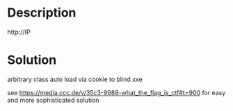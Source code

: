# Description
http://IP

# Solution
arbitrary class auto load via cookie to blind xxe

see https://media.ccc.de/v/35c3-9989-what_the_flag_is_ctf#t=900
for easy and more sophisticated solution

